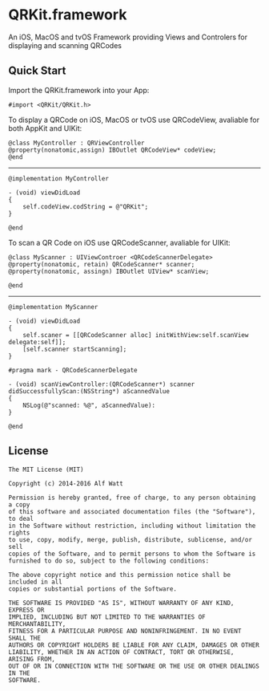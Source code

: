 
# QRKit.framework

An iOS, MacOS and tvOS Framework providing Views and Controlers for displaying and scanning QRCodes

## Quick Start

Import the QRKit.framework into your App:

    #import <QRKit/QRKit.h>

To display a QRCode on iOS, MacOS or tvOS use QRCodeView, avaliable for both AppKit and UIKit:

    @class MyController : QRViewController
    @property(nonatomic,assign) IBOutlet QRCodeView* codeView;
    @end

---

    @implementation MyController

    - (void) viewDidLoad
    {
        self.codeView.codString = @"QRKit";
    }

    @end

To scan a QR Code on iOS use QRCodeScanner, avaliable for UIKit:

    @class MyScanner : UIViewControer <QRCodeScannerDelegate>
    @property(nonatomic, retain) QRCodeScanner* scanner;
    @property(nonatomic, assingn) IBOutlet UIView* scanView;
    
    @end
    
---
    
    @implementation MyScanner
    
    - (void) viewDidLoad
    {
        self.scaner = [[QRCodeScanner alloc] initWithView:self.scanView delegate:self]];
        [self.scanner startScanning];
    }
    
    #pragma mark - QRCodeScannerDelegate
    
    - (void) scanViewController:(QRCodeScanner*) scanner didSuccessfullyScan:(NSString*) aScannedValue
    {
        NSLog(@"scanned: %@", aScannedValue):
    }

    @end


## License

    The MIT License (MIT)

    Copyright (c) 2014-2016 Alf Watt

    Permission is hereby granted, free of charge, to any person obtaining a copy
    of this software and associated documentation files (the "Software"), to deal
    in the Software without restriction, including without limitation the rights
    to use, copy, modify, merge, publish, distribute, sublicense, and/or sell
    copies of the Software, and to permit persons to whom the Software is
    furnished to do so, subject to the following conditions:

    The above copyright notice and this permission notice shall be included in all
    copies or substantial portions of the Software.

    THE SOFTWARE IS PROVIDED "AS IS", WITHOUT WARRANTY OF ANY KIND, EXPRESS OR
    IMPLIED, INCLUDING BUT NOT LIMITED TO THE WARRANTIES OF MERCHANTABILITY,
    FITNESS FOR A PARTICULAR PURPOSE AND NONINFRINGEMENT. IN NO EVENT SHALL THE
    AUTHORS OR COPYRIGHT HOLDERS BE LIABLE FOR ANY CLAIM, DAMAGES OR OTHER
    LIABILITY, WHETHER IN AN ACTION OF CONTRACT, TORT OR OTHERWISE, ARISING FROM,
    OUT OF OR IN CONNECTION WITH THE SOFTWARE OR THE USE OR OTHER DEALINGS IN THE
    SOFTWARE.
